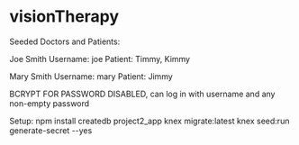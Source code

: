 # visionTherapy

Seeded Doctors and Patients:

Joe Smith
Username: joe
Patient: Timmy, Kimmy

Mary Smith
Username: mary
Patient: Jimmy

BCRYPT FOR PASSWORD DISABLED, can log in with username and any non-empty password

Setup:
npm install
createdb project2_app
knex migrate:latest
knex seed:run
generate-secret --yes